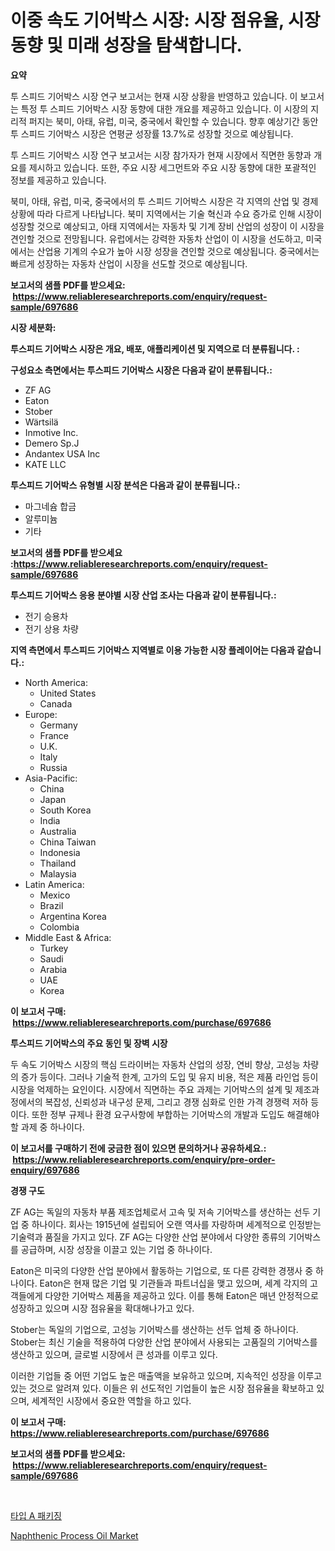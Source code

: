 <p><h1>이중 속도 기어박스 시장: 시장 점유율, 시장 동향 및 미래 성장을 탐색합니다.</h1></p><p><strong>요약</strong></p>
<p><p>투 스피드 기어박스 시장 연구 보고서는 현재 시장 상황을 반영하고 있습니다. 이 보고서는 특정 투 스피드 기어박스 시장 동향에 대한 개요를 제공하고 있습니다. 이 시장의 지리적 퍼지는 북미, 아태, 유럽, 미국, 중국에서 확인할 수 있습니다. 향후 예상기간 동안 투 스피드 기어박스 시장은 연평균 성장률 13.7%로 성장할 것으로 예상됩니다.</p><p>투 스피드 기어박스 시장 연구 보고서는 시장 참가자가 현재 시장에서 직면한 동향과 개요를 제시하고 있습니다. 또한, 주요 시장 세그먼트와 주요 시장 동향에 대한 포괄적인 정보를 제공하고 있습니다.</p><p>북미, 아태, 유럽, 미국, 중국에서의 투 스피드 기어박스 시장은 각 지역의 산업 및 경제 상황에 따라 다르게 나타납니다. 북미 지역에서는 기술 혁신과 수요 증가로 인해 시장이 성장할 것으로 예상되고, 아태 지역에서는 자동차 및 기계 장비 산업의 성장이 이 시장을 견인할 것으로 전망됩니다. 유럽에서는 강력한 자동차 산업이 이 시장을 선도하고, 미국에서는 산업용 기계의 수요가 높아 시장 성장을 견인할 것으로 예상됩니다. 중국에서는 빠르게 성장하는 자동차 산업이 시장을 선도할 것으로 예상됩니다.</p></p>
<p><strong>보고서의 샘플 PDF를 받으세요: &nbsp;<a href="https://www.reliableresearchreports.com/enquiry/request-sample/697686">https://www.reliableresearchreports.com/enquiry/request-sample/697686</a></strong></p>
<p><strong>시장 세분화:</strong></p>
<p><strong> 투스피드 기어박스 시장은 개요, 배포, 애플리케이션 및 지역으로 더 분류됩니다. :</strong></p>
<p><strong>구성요소 측면에서는 투스피드 기어박스 시장은 다음과 같이 분류됩니다.:</strong></p>
<p><ul><li>ZF AG</li><li>Eaton</li><li>Stober</li><li>Wärtsilä</li><li>Inmotive Inc.</li><li>Demero Sp.J</li><li>Andantex USA Inc</li><li>KATE LLC</li></ul></p>
<p><strong> 투스피드 기어박스 유형별 시장 분석은 다음과 같이 분류됩니다.:</strong></p>
<p><ul><li>마그네슘 합금</li><li>알루미늄</li><li>기타</li></ul></p>
<p><strong>보고서의 샘플 PDF를 받으세요 :<a href="https://www.reliableresearchreports.com/enquiry/request-sample/697686">https://www.reliableresearchreports.com/enquiry/request-sample/697686</a></strong></p>
<p><strong> 투스피드 기어박스 응용 분야별 시장 산업 조사는 다음과 같이 분류됩니다.:</strong></p>
<p><ul><li>전기 승용차</li><li>전기 상용 차량</li></ul></p>
<p><strong>지역 측면에서 투스피드 기어박스 지역별로 이용 가능한 시장 플레이어는 다음과 같습니다.:</strong></p>
<p><ul>
    <li>
        North America:
        <ul>
            <li>United States</li>
            <li>Canada</li>
        </ul>
    </li>
    <li>
        Europe:
        <ul>
            <li>Germany</li>
            <li>France</li>
            <li>U.K.</li>
            <li>Italy</li>
            <li>Russia</li>
        </ul>
    </li>
    <li>
        Asia-Pacific:
        <ul>
            <li>China</li>
            <li>Japan</li>
            <li>South Korea</li>
            <li>India</li>
            <li>Australia</li>
            <li>China Taiwan</li>
            <li>Indonesia</li>
            <li>Thailand</li>
            <li>Malaysia</li>
        </ul>
    </li>
    <li>
        Latin America:
        <ul>
            <li>Mexico</li>
            <li>Brazil</li>
            <li>Argentina Korea</li>
            <li>Colombia</li>
        </ul>
    </li>
    <li>
        Middle East & Africa:
        <ul>
            <li>Turkey</li>
            <li>Saudi</li>
            <li>Arabia</li>
            <li>UAE</li>
            <li>Korea</li>
        </ul>
    </li>
    </ul></p>
<p><strong>이 보고서 구매: &nbsp;<a href="https://www.reliableresearchreports.com/purchase/697686">https://www.reliableresearchreports.com/purchase/697686</a></strong></p>
<p><strong>투스피드 기어박스의 주요 동인 및 장벽 시장</strong></p>
<p><p>두 속도 기어박스 시장의 핵심 드라이버는 자동차 산업의 성장, 연비 향상, 고성능 차량의 증가 등이다. 그러나 기술적 한계, 고가의 도입 및 유지 비용, 적은 제품 라인업 등이 시장을 억제하는 요인이다. 시장에서 직면하는 주요 과제는 기어박스의 설계 및 제조과정에서의 복잡성, 신뢰성과 내구성 문제, 그리고 경쟁 심화로 인한 가격 경쟁력 저하 등이다. 또한 정부 규제나 환경 요구사항에 부합하는 기어박스의 개발과 도입도 해결해야 할 과제 중 하나이다.</p></p>
<p><strong>이 보고서를 구매하기 전에 궁금한 점이 있으면 문의하거나 공유하세요.: &nbsp;<a href="https://www.reliableresearchreports.com/enquiry/pre-order-enquiry/697686">https://www.reliableresearchreports.com/enquiry/pre-order-enquiry/697686</a></strong></p>
<p><strong>경쟁 구도</strong></p>
<p><p>ZF AG는 독일의 자동차 부품 제조업체로서 고속 및 저속 기어박스를 생산하는 선두 기업 중 하나이다. 회사는 1915년에 설립되어 오랜 역사를 자랑하며 세계적으로 인정받는 기술력과 품질을 가지고 있다. ZF AG는 다양한 산업 분야에서 다양한 종류의 기어박스를 공급하며, 시장 성장을 이끌고 있는 기업 중 하나이다.</p><p>Eaton은 미국의 다양한 산업 분야에서 활동하는 기업으로, 또 다른 강력한 경쟁사 중 하나이다. Eaton은 현재 많은 기업 및 기관들과 파트너십을 맺고 있으며, 세계 각지의 고객들에게 다양한 기어박스 제품을 제공하고 있다. 이를 통해 Eaton은 매년 안정적으로 성장하고 있으며 시장 점유율을 확대해나가고 있다.</p><p>Stober는 독일의 기업으로, 고성능 기어박스를 생산하는 선두 업체 중 하나이다. Stober는 최신 기술을 적용하여 다양한 산업 분야에서 사용되는 고품질의 기어박스를 생산하고 있으며, 글로벌 시장에서 큰 성과를 이루고 있다.</p><p>이러한 기업들 중 어떤 기업도 높은 매출액을 보유하고 있으며, 지속적인 성장을 이루고 있는 것으로 알려져 있다. 이들은 위 선도적인 기업들이 높은 시장 점유율을 확보하고 있으며, 세계적인 시장에서 중요한 역할을 하고 있다.</p></p>
<p><strong>이 보고서 구매: &nbsp; <a href="https://www.reliableresearchreports.com/purchase/697686">https://www.reliableresearchreports.com/purchase/697686</a></strong></p>
<p><strong>보고서의 샘플 PDF를 받으세요: &nbsp;<a href="https://www.reliableresearchreports.com/enquiry/request-sample/697686">https://www.reliableresearchreports.com/enquiry/request-sample/697686</a></strong><strong></strong></p>
<p>&nbsp;</p>
<p><p><a href="https://github.com/CorEmtymerich56566/Market-Research-Report-List-1/blob/main/299964815512.md">타입 A 패키징</a></p><p><a href="https://picayune-night-cbd.notion.site/Naphthenic-Process-Oil-Market-Size-2024-2031-Global-Industrial-Analysis-Key-Geographical-Regions--e27661dccaf6437f9e1f6c749b7d02cb">Naphthenic Process Oil Market</a></p></p>